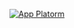 [![App Platorm](https://i.ibb.co/LtKh18V/banner2.png)](https://www.digitalocean.com/products/app-platform)
